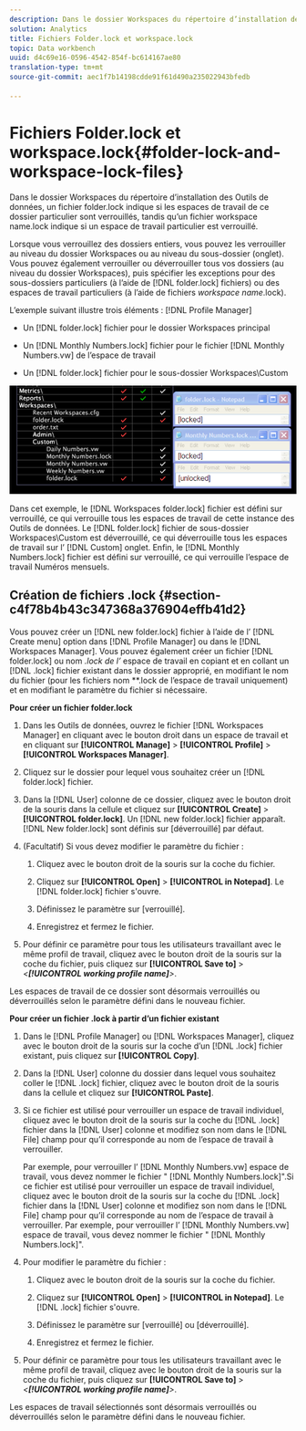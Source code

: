 ```yaml
---
description: Dans le dossier Workspaces du répertoire d’installation des Outils de données, un fichier folder.lock indique si les espaces de travail de ce dossier particulier sont verrouillés, tandis qu’un fichier workspace name.lock indique si un espace de travail particulier est verrouillé.
solution: Analytics
title: Fichiers Folder.lock et workspace.lock
topic: Data workbench
uuid: d4c69e16-0596-4542-854f-bc614167ae80
translation-type: tm+mt
source-git-commit: aec1f7b14198cdde91f61d490a235022943bfedb

---
```



# Fichiers Folder.lock et workspace.lock{#folder-lock-and-workspace-lock-files}

Dans le dossier Workspaces du répertoire d’installation des Outils de données, un fichier folder.lock indique si les espaces de travail de ce dossier particulier sont verrouillés, tandis qu’un fichier workspace name.lock indique si un espace de travail particulier est verrouillé.

Lorsque vous verrouillez des dossiers entiers, vous pouvez les verrouiller au niveau du dossier Workspaces ou au niveau du sous-dossier (onglet). Vous pouvez également verrouiller ou déverrouiller tous vos dossiers (au niveau du dossier Workspaces), puis spécifier les exceptions pour des sous-dossiers particuliers (à l’aide de [!DNL folder.lock] fichiers) ou des espaces de travail particuliers (à l’aide de fichiers *workspace name*.lock).

L’exemple suivant illustre trois éléments : [!DNL Profile Manager]

* Un [!DNL folder.lock] fichier pour le dossier Workspaces principal
* Un [!DNL Monthly Numbers.lock] fichier pour le fichier [!DNL Monthly Numbers.vw] de l’espace de travail

* Un [!DNL folder.lock] fichier pour le sous-dossier Workspaces\Custom

![](assets/wsp_Locking_lockFiles.png)

Dans cet exemple, le [!DNL Workspaces folder.lock] fichier est défini sur verrouillé, ce qui verrouille tous les espaces de travail de cette instance des Outils de données. Le [!DNL folder.lock] fichier de sous-dossier Workspaces\Custom est déverrouillé, ce qui déverrouille tous les espaces de travail sur l’ [!DNL Custom] onglet. Enfin, le [!DNL Monthly Numbers.lock] fichier est défini sur verrouillé, ce qui verrouille l’espace de travail Numéros mensuels.

## Création de fichiers .lock {#section-c4f78b4b43c347368a376904effb41d2}

Vous pouvez créer un [!DNL new folder.lock] fichier à l’aide de l’ [!DNL Create menu] option dans [!DNL Profile Manager] ou dans le [!DNL Workspaces Manager]. Vous pouvez également créer un fichier [!DNL folder.lock] ou nom *.lock de l’* espace de travail en copiant et en collant un [!DNL .lock] fichier existant dans le dossier approprié, en modifiant le nom du fichier (pour les fichiers nom **.lock de l’espace de travail uniquement) et en modifiant le paramètre du fichier si nécessaire.

**Pour créer un fichier folder.lock**

1. Dans les Outils de données, ouvrez le fichier [!DNL Workspaces Manager] en cliquant avec le bouton droit dans un espace de travail et en cliquant sur **[!UICONTROL Manage]** > **[!UICONTROL Profile]** > **[!UICONTROL Workspaces Manager]**.
1. Cliquez sur le dossier pour lequel vous souhaitez créer un [!DNL folder.lock] fichier.
1. Dans la [!DNL User] colonne de ce dossier, cliquez avec le bouton droit de la souris dans la cellule et cliquez sur **[!UICONTROL Create]** > **[!UICONTROL folder.lock]**. Un [!DNL new folder.lock] fichier apparaît. [!DNL New folder.lock] sont définis sur [déverrouillé] par défaut.
1. (Facultatif) Si vous devez modifier le paramètre du fichier :

   1. Cliquez avec le bouton droit de la souris sur la coche du fichier.
   1. Cliquez sur **[!UICONTROL Open]** > **[!UICONTROL in Notepad]**. Le [!DNL folder.lock] fichier s&#39;ouvre.

   1. Définissez le paramètre sur [verrouillé].
   1. Enregistrez et fermez le fichier.

1. Pour définir ce paramètre pour tous les utilisateurs travaillant avec le même profil de travail, cliquez avec le bouton droit de la souris sur la coche du fichier, puis cliquez sur **[!UICONTROL Save to]** > *&lt;**[!UICONTROL working profile name]**>*.

Les espaces de travail de ce dossier sont désormais verrouillés ou déverrouillés selon le paramètre défini dans le nouveau fichier.

**Pour créer un fichier .lock à partir d’un fichier existant**

1. Dans le [!DNL Profile Manager] ou [!DNL Workspaces Manager], cliquez avec le bouton droit de la souris sur la coche d’un [!DNL .lock] fichier existant, puis cliquez sur **[!UICONTROL Copy]**.
1. Dans la [!DNL User] colonne du dossier dans lequel vous souhaitez coller le [!DNL .lock] fichier, cliquez avec le bouton droit de la souris dans la cellule et cliquez sur **[!UICONTROL Paste]**.
1. Si ce fichier est utilisé pour verrouiller un espace de travail individuel, cliquez avec le bouton droit de la souris sur la coche du [!DNL .lock] fichier dans la [!DNL User] colonne et modifiez son nom dans le [!DNL File] champ pour qu’il corresponde au nom de l’espace de travail à verrouiller.

   Par exemple, pour verrouiller l’ [!DNL Monthly Numbers.vw] espace de travail, vous devez nommer le fichier &quot; [!DNL Monthly Numbers.lock]&quot;.Si ce fichier est utilisé pour verrouiller un espace de travail individuel, cliquez avec le bouton droit de la souris sur la coche du [!DNL .lock] fichier dans la [!DNL User] colonne et modifiez son nom dans le [!DNL File] champ pour qu’il corresponde au nom de l’espace de travail à verrouiller. Par exemple, pour verrouiller l’ [!DNL Monthly Numbers.vw] espace de travail, vous devez nommer le fichier &quot; [!DNL Monthly Numbers.lock]&quot;.

1. Pour modifier le paramètre du fichier :

   1. Cliquez avec le bouton droit de la souris sur la coche du fichier.
   1. Cliquez sur **[!UICONTROL Open]** > **[!UICONTROL in Notepad]**. Le [!DNL .lock] fichier s&#39;ouvre.

   1. Définissez le paramètre sur [verrouillé] ou [déverrouillé].
   1. Enregistrez et fermez le fichier.

1. Pour définir ce paramètre pour tous les utilisateurs travaillant avec le même profil de travail, cliquez avec le bouton droit de la souris sur la coche du fichier, puis cliquez sur **[!UICONTROL Save to]** > *&lt;**[!UICONTROL working profile name]**>*.

Les espaces de travail sélectionnés sont désormais verrouillés ou déverrouillés selon le paramètre défini dans le nouveau fichier.
